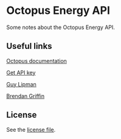 # Octopus Energy API

Some notes about the Octopus Energy API.

## Useful links

[Octopus documentation](https://developer.octopus.energy/docs/api/#)

[Get API key](https://octopus.energy/dashboard/new/accounts/personal-details/api-access)

[Guy Lipman](https://www.guylipman.com/octopus/api_guide.html)

[Brendan
Griffin](https://brendg.co.uk/2023/05/09/retrieving-my-electricity-usage-with-the-octopus-energy-api-using-python-%F0%9F%90%99/)

## License

See the [license file](./LICENSE).
